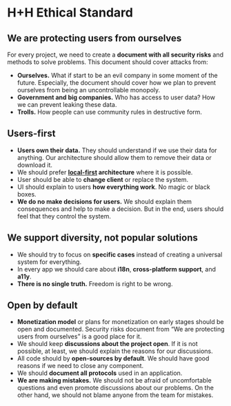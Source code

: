 # H+H Ethical Standard

## We are protecting users from ourselves

For every project, we need to create a **document with all security risks** and methods to solve problems. This document should cover attacks from:

* **Ourselves.** What if start to be an evil company in some moment of the future. Especially, the document should cover how we plan to prevent ourselves from being an uncontrollable monopoly.
* **Government and big companies.** Who has access to user data? How we can prevent leaking these data.
* **Trolls.** How people can use community rules in destructive form.


## Users-first

* **Users own their data.** They should understand if we use their data for anything. Our architecture should allow them to remove their data or download it.
* We should prefer **[local-first](https://www.inkandswitch.com/local-first.html) architecture** where it is possible.
* User should be able to **change client** or replace the system.
* UI should explain to users **how everything work**. No magic or black boxes.
* **We do no make decisions for users.** We should explain them consequences and help to make a decision. But in the end, users should feel that they control the system.


## We support diversity, not popular solutions

* We should try to focus on **specific cases** instead of creating a universal system for everything.
* In every app we should care about **i18n**, **cross-platform support**, and **a11y**.
* **There is no single truth.** Freedom is right to be wrong.


## Open by default

* **Monetization model** or plans for monetization on early stages should be open and documented. Security risks document from “We are protecting users from ourselves” is a good place for it.
* We should keep **discussions about the project open**. If it is not possible, at least, we should explain the reasons for our discussions.
* All code should by **open-sources by default**. We should have good reasons if we need to close any component.
* We should **document all protocols** used in an application.
* **We are making mistakes.** We should not be afraid of uncomfortable questions and even promote discussions about our problems. On the other hand, we should not blame anyone from the team for mistakes.
